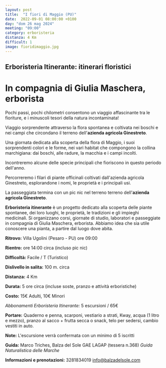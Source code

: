 ```yaml
---
layout: post
title:  "I fiori di Maggio (PU)"
date:  2022-09-01 08:00:00 +0100
day: "dom 26 mag 2024"
meeting: "09:00"
category: erboristeria
distanza: 4 Km 
difficult: 1
image: fioridimaggio.jpg
---
```


## Erboristeria Itinerante: itinerari floristici

# In compagnia di Giulia Maschera, erborista

Pochi passi, pochi chilometri consentono un viaggio affascinante tra le fioriture, e i minuscoli tesori della natura incontaminata!

Viaggio sorprendente attraverso la flora spontanea e coltivata nei boschi e nei campi che circondano il terreno dell'**azienda agricola Ginestreto**. 

Una giornata dedicata alla scoperta della flora di Maggio, i suoi sorprendenti colori e le forme, nei vari habitat che compongono la collina marchigiana: dai boschi, alle radure, la macchia e i campi incolti.

Incontreremo alcune delle specie principali che fioriscono in questo periodo dell'anno.

Percorreremo i filari di piante officinali coltivati dall'azienda agricola Ginestreto, esplorandone i nomi, le proprietà e i principali usi.

La passeggiata termina con un pic nic nel terreno terreno dell'**azienda agricola Ginestreto**. 


**Erboristeria itinerante** è un progetto dedicato alla scoperta delle piante spontanee, dei loro luoghi, le proprietà, le tradizioni e gli impieghi medicinali. Si organizzano corsi, giornate di studio, laboratori e passeggiate in compagnia di Giulia Maschera, erborista. Abbiamo idea che sia utile conoscere una pianta, a partire dal luogo dove abita.

**Ritrovo:** Villa Ugolini (Pesaro - PU) ore 09:00

**Rientro:** ore 14:00 circa (incluso pic nic)

**Difficoltà:** Facile / T (Turistico)

**Dislivello in salita:**  100 m. circa

**Distanza:** 4 Km

**Durata:** 5 ore circa (incluse soste, pranzo e attività erboristiche)

**Costo:** 15€ Adulti, 10€ Minori

*Abbonamenti Erboristeria Itinerante:* 5 escursioni / 65€

**Portare:** Quaderno e penna, scarponi, vestiario a strati, Kway, acqua (1 litro e mezzo), pranzo al sacco + frutta secca o snack, telo per sedersi, cambio vestiti in auto. 

**Note:** L'escursione verrà confermata con un minimo di 5 iscritti

**Guida:** Marco Triches, Balza del Sole GAE LAGAP (tessera n.368)
*Guida Naturalistica delle Marche*

**Informazioni e prenotazioni:** 3281834019 info@balzadelsole.com
